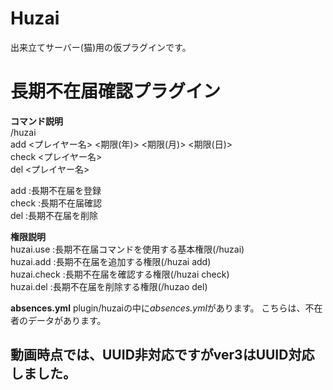 # Huzai
出来立てサーバー(猫)用の仮プラグインです。  

# 長期不在届確認プラグイン  
**コマンド説明**  
/huzai  
  add    <プレイヤー名> <期限(年)> <期限(月)> <期限(日)>  
  check  <プレイヤー名>  
  del    <プレイヤー名>  
  
add    :長期不在届を登録  
check  :長期不在届確認  
del    :長期不在届を削除  
  
**権限説明**  
huzai.use    :長期不在届コマンドを使用する基本権限(/huzai)  
huzai.add    :長期不在届を追加する権限(/huzai add)  
huzai.check  :長期不在届を確認する権限(/huzai check)  
huzai.del    :長期不在届を削除する権限(/huzao del)  

**absences.yml**
plugin/huzaiの中に*absences.yml*があります。
こちらは、不在者のデータがあります。
## 動画時点では、UUID非対応ですがver3はUUID対応しました。
